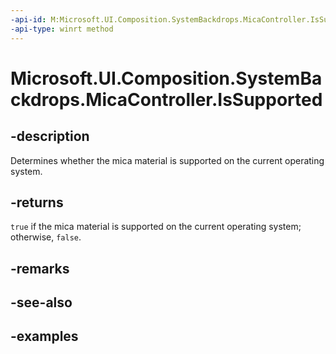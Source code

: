 ```yaml
---
-api-id: M:Microsoft.UI.Composition.SystemBackdrops.MicaController.IsSupported
-api-type: winrt method
---
```


# Microsoft.UI.Composition.SystemBackdrops.MicaController.IsSupported

<!--
public static bool IsSupported ();
-->

## -description

Determines whether the mica material is supported on the current operating system.

## -returns

`true` if the mica material is supported on the current operating system; otherwise, `false`.

## -remarks

## -see-also

## -examples
